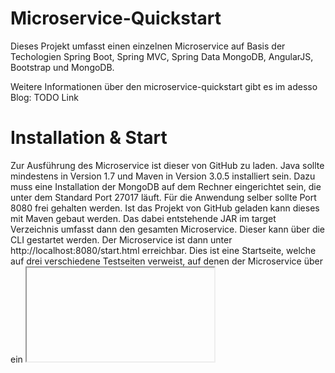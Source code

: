 # Microservice-Quickstart

Dieses Projekt umfasst einen einzelnen Microservice auf Basis der Techologien Spring Boot, 
Spring MVC, Spring Data MongoDB, AngularJS, Bootstrap und MongoDB.

Weitere Informationen über den microservice-quickstart gibt es im adesso Blog: 
TODO Link

# Installation & Start

Zur Ausführung des Microservice ist dieser von GitHub zu laden.
Java sollte mindestens in Version 1.7 und Maven in Version 3.0.5 installiert sein. 
Dazu muss eine Installation der MongoDB auf dem Rechner eingerichtet sein, die unter dem Standard Port 27017 läuft.
Für die Anwendung selber sollte Port 8080 frei gehalten werden.
Ist das Projekt von GitHub geladen kann dieses mit Maven gebaut werden. 
Das dabei entstehende JAR im target Verzeichnis umfasst dann den gesamten Microservice. 
Dieser kann über die CLI gestartet werden. Der Microservice ist dann unter http://localhost:8080/start.html erreichbar.
Dies ist eine Startseite, welche auf drei verschiedene Testseiten verweist,
auf denen der Microservice über ein <iframe>-Element eingebunden ist.

